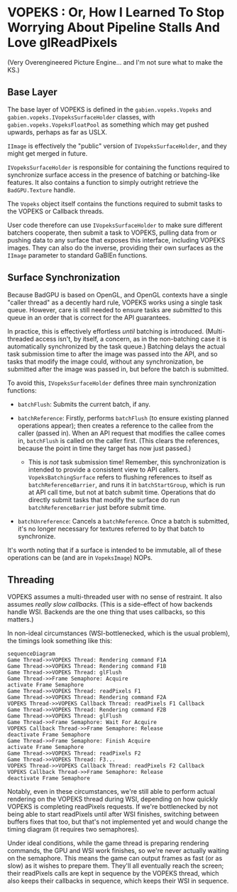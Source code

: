 # VOPEKS : Or, How I Learned To Stop Worrying About Pipeline Stalls And Love glReadPixels

(Very Overengineered Picture Engine... and I'm not sure what to make the KS.)

## Base Layer

The base layer of VOPEKS is defined in the `gabien.vopeks.Vopeks` and `gabien.vopeks.IVopeksSurfaceHolder` classes, with `gabien.vopeks.VopeksFloatPool` as something which may get pushed upwards, perhaps as far as USLX.

`IImage` is effectively the "public" version of `IVopeksSurfaceHolder`, and they might get merged in future.

`IVopeksSurfaceHolder` is responsible for containing the functions required to synchronize surface access in the presence of batching or batching-like features. It also contains a function to simply outright retrieve the `BadGPU.Texture` handle.

The `Vopeks` object itself contains the functions required to submit tasks to the VOPEKS or Callback threads.

User code therefore can use `IVopeksSurfaceHolder` to make sure different batchers cooperate, then submit a task to VOPEKS, pulling data from or pushing data to any surface that exposes this interface, including VOPEKS images. They can also do the inverse, providing their own surfaces as the `IImage` parameter to standard GaBIEn functions.

## Surface Synchronization

Because BadGPU is based on OpenGL, and OpenGL contexts have a single "caller thread" as a decently hard rule, VOPEKS works using a single task queue. However, care is still needed to ensure tasks are *submitted* to this queue in an order that is correct for the API guarantees.

In practice, this is effectively effortless *until* batching is introduced. (Multi-threaded access isn't, by itself, a concern, as in the non-batching case it is automatically synchronized by the task queue.) Batching delays the actual task submission time to after the image was passed into the API, and so tasks that modify the image could, without any synchronization, be submitted after the image was passed in, but before the batch is submitted.

To avoid this, `IVopeksSurfaceHolder` defines three main synchronization functions:

* `batchFlush`: Submits the current batch, if any.

* `batchReference`: Firstly, performs `batchFlush` (to ensure existing planned operations appear); then creates a reference to the callee from the caller (passed in). When an API request that modifies the callee comes in, `batchFlush` is called on the caller first. (This clears the references, because the point in time they target has now just passed.)
  
  * This is *not* task submission time! Remember, this synchronization is intended to provide a consistent view to API callers. `VopeksBatchingSurface` refers to flushing references to itself as `batchReferenceBarrier`, and runs it in `batchStartGroup`, which is run at API call time, but not at batch submit time. Operations that do directly submit tasks that modify the surface do run `batchReferenceBarrier` just before submit time.

* `batchUnreference`: Cancels a `batchReference`. Once a batch is submitted, it's no longer necessary for textures referred to by that batch to synchronize.

It's worth noting that if a surface is intended to be immutable, all of these operations can be (and are in `VopeksImage`) NOPs.

## Threading

VOPEKS assumes a multi-threaded user with no sense of restraint. It also assumes *really slow callbacks.* (This is a side-effect of how backends handle WSI. Backends are the one thing that uses callbacks, so this matters.)

In non-ideal circumstances (WSI-bottlenecked, which is the usual problem), the timings look something like this:

```mermaid
sequenceDiagram
Game Thread->>VOPEKS Thread: Rendering command F1A
Game Thread->>VOPEKS Thread: Rendering command F1B
Game Thread->>VOPEKS Thread: glFlush
Game Thread->>Frame Semaphore: Acquire
activate Frame Semaphore
Game Thread->>VOPEKS Thread: readPixels F1
Game Thread->>VOPEKS Thread: Rendering command F2A
VOPEKS Thread->>VOPEKS Callback Thread: readPixels F1 Callback
Game Thread->>VOPEKS Thread: Rendering command F2B
Game Thread->>VOPEKS Thread: glFlush
Game Thread->>Frame Semaphore: Wait For Acquire
VOPEKS Callback Thread->>Frame Semaphore: Release
deactivate Frame Semaphore
Game Thread->>Frame Semaphore: Finish Acquire
activate Frame Semaphore
Game Thread->>VOPEKS Thread: readPixels F2
Game Thread->>VOPEKS Thread: F3...
VOPEKS Thread->>VOPEKS Callback Thread: readPixels F2 Callback
VOPEKS Callback Thread->>Frame Semaphore: Release
deactivate Frame Semaphore
```

Notably, even in these circumstances, we're still able to perform actual rendering on the VOPEKS thread during WSI, depending on how quickly VOPEKS is completing readPixels requests. If we're bottlenecked by not being able to start readPixels until after WSI finishes, switching between buffers fixes that too, but that's not implemented yet and would change the timing diagram (it requires two semaphores).

Under ideal conditions, while the game thread is preparing rendering commands, the GPU and WSI work finishes, so we're never actually waiting on the semaphore. This means the game can output frames as fast (or as slow) as it wishes to prepare them. They'll all eventually reach the screen; their readPixels calls are kept in sequence by the VOPEKS thread, which also keeps their callbacks in sequence, which keeps their WSI in sequence.
